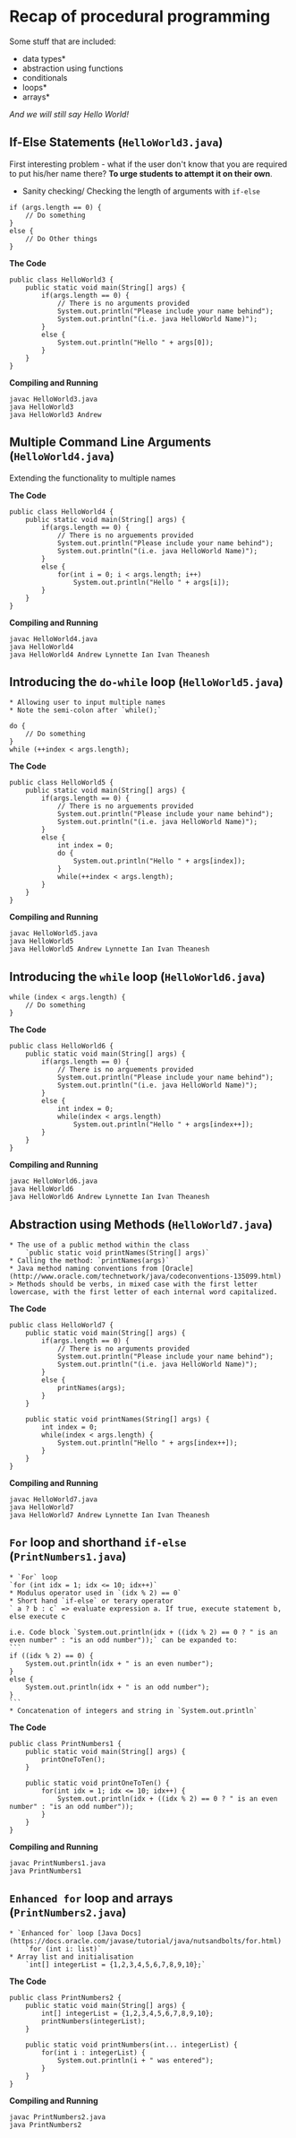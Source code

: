 # Recap of procedural programming 
Some stuff that are included: 
 *	data types*
 *	abstraction using functions
 *	conditionals
 *	loops*
 *	arrays*

*And we will still say Hello World!*

## If-Else Statements (`HelloWorld3.java`)
First interesting problem - what if the user don't know that you are required to put his/her name there?
**To urge students to attempt it on their own**.

   * Sanity checking/ Checking the length of arguments with `if-else`
   ```
   if (args.length == 0) {
       // Do something
   }
   else {
       // Do Other things
   }
   ```
   
**The Code**

```
public class HelloWorld3 {
	public static void main(String[] args) {
		if(args.length == 0) {
			// There is no arguments provided
			System.out.println("Please include your name behind");
			System.out.println("(i.e. java HelloWorld Name)");
		}
		else {
			System.out.println("Hello " + args[0]);
		}
	}
}
```

**Compiling and Running**
```
javac HelloWorld3.java
java HelloWorld3
java HelloWorld3 Andrew 
```

## Multiple Command Line Arguments (`HelloWorld4.java`)
Extending the functionality to multiple names 

**The Code**
```
public class HelloWorld4 {
	public static void main(String[] args) {
		if(args.length == 0) {
			// There is no arguements provided
			System.out.println("Please include your name behind");
			System.out.println("(i.e. java HelloWorld Name)");
		}
		else {
			for(int i = 0; i < args.length; i++)
				System.out.println("Hello " + args[i]);
		}
	}
}
```

**Compiling and Running**
```
javac HelloWorld4.java
java HelloWorld4
java HelloWorld4 Andrew Lynnette Ian Ivan Theanesh
```

## Introducing the `do-while` loop (`HelloWorld5.java`)
    * Allowing user to input multiple names 
    * Note the semi-colon after `while();`
```
do {
    // Do something
}
while (++index < args.length);
```


**The Code**
```
public class HelloWorld5 {
	public static void main(String[] args) {
		if(args.length == 0) {
			// There is no arguements provided
			System.out.println("Please include your name behind");
			System.out.println("(i.e. java HelloWorld Name)");
		}
		else {
			int index = 0;
			do {
				System.out.println("Hello " + args[index]);
			}
			while(++index < args.length);
		}
	}
}
```

**Compiling and Running**
```
javac HelloWorld5.java
java HelloWorld5
java HelloWorld5 Andrew Lynnette Ian Ivan Theanesh
```

## Introducing the `while` loop (`HelloWorld6.java`)
```
while (index < args.length) {
    // Do something
}
```

**The Code**
```
public class HelloWorld6 {
	public static void main(String[] args) {
		if(args.length == 0) {
			// There is no arguements provided
			System.out.println("Please include your name behind");
			System.out.println("(i.e. java HelloWorld Name)");
		}
		else {
			int index = 0;
			while(index < args.length)
				System.out.println("Hello " + args[index++]);
		}
	}
}
```

**Compiling and Running**
```
javac HelloWorld6.java
java HelloWorld6
java HelloWorld6 Andrew Lynnette Ian Ivan Theanesh
```

## Abstraction using Methods (`HelloWorld7.java`)
    * The use of a public method within the class 
        `public static void printNames(String[] args)`
    * Calling the method: `printNames(args)`
    * Java method naming conventions from [Oracle](http://www.oracle.com/technetwork/java/codeconventions-135099.html)
    > Methods should be verbs, in mixed case with the first letter lowercase, with the first letter of each internal word capitalized.

**The Code**
```
public class HelloWorld7 {
	public static void main(String[] args) {
		if(args.length == 0) {
			// There is no arguments provided
			System.out.println("Please include your name behind");
			System.out.println("(i.e. java HelloWorld Name)");
		}
		else {
			printNames(args);
		}
	}
	
	public static void printNames(String[] args) {
		int index = 0; 
		while(index < args.length) {
			System.out.println("Hello " + args[index++]);
		}
	}
}
```

**Compiling and Running**
```
javac HelloWorld7.java
java HelloWorld7
java HelloWorld7 Andrew Lynnette Ian Ivan Theanesh
```

## `For` loop and shorthand `if-else` (`PrintNumbers1.java`)
    * `For` loop
    `for (int idx = 1; idx <= 10; idx++)`
    * Modulus operator used in `(idx % 2) == 0`
    * Short hand `if-else` or terary operator
    ` a ? b : c` => evaluate expression a. If true, execute statement b, else execute c
    
    i.e. Code block `System.out.println(idx + ((idx % 2) == 0 ? " is an even number" : "is an odd number"));` can be expanded to: 
    ```
    if ((idx % 2) == 0) {
        System.out.println(idx + " is an even number");
    }
    else {
        System.out.println(idx + " is an odd number");
    }
    ```
    * Concatenation of integers and string in `System.out.println`

**The Code**
```
public class PrintNumbers1 {
    public static void main(String[] args) {
        printOneToTen();
    }
    
	public static void printOneToTen() {
		for(int idx = 1; idx <= 10; idx++) {
			System.out.println(idx + ((idx % 2) == 0 ? " is an even number" : "is an odd number"));
		}
	}
}
```

**Compiling and Running**
```
javac PrintNumbers1.java
java PrintNumbers1
```


## `Enhanced for` loop and arrays (`PrintNumbers2.java`)
    * `Enhanced for` loop [Java Docs](https://docs.oracle.com/javase/tutorial/java/nutsandbolts/for.html)
        `for (int i: list)`
    * Array list and initialisation
        `int[] integerList = {1,2,3,4,5,6,7,8,9,10};`


**The Code**
```
public class PrintNumbers2 {
    public static void main(String[] args) {
        int[] integerList = {1,2,3,4,5,6,7,8,9,10};
        printNumbers(integerList);
    }
    
    public static void printNumbers(int... integerList) { 
        for(int i : integerList) {
            System.out.println(i + " was entered");
        }
    }
}
```

**Compiling and Running**
```
javac PrintNumbers2.java
java PrintNumbers2
```
